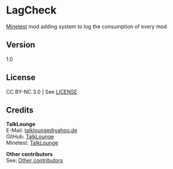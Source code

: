 # LagCheck
[Minetest](https://www.minetest.net/ "Link to minetest.net") mod adding system to log the consumption of every mod

## Version
1.0

## License
CC BY-NC 3.0 | See [LICENSE](https://github.com/TalkLounge/lagcheck/blob/master/LICENSE.md "Link to LICENSE.md")

## Credits
**TalkLounge**  
E-Mail: talklounge@yahoo.de  
GitHub: [TalkLounge](https://github.com/TalkLounge/ "Link to TalkLounge's GitHub account")  
Minetest: [TalkLounge](https://forum.minetest.net/memberlist.php?mode=viewprofile&u=20862 "Link to TalkLounge's Minetest Forum account")

**Other contributors**  
See: [Other contributors](https://github.com/TalkLounge/lagcheck/graphs/contributors "Link to other contributors")

